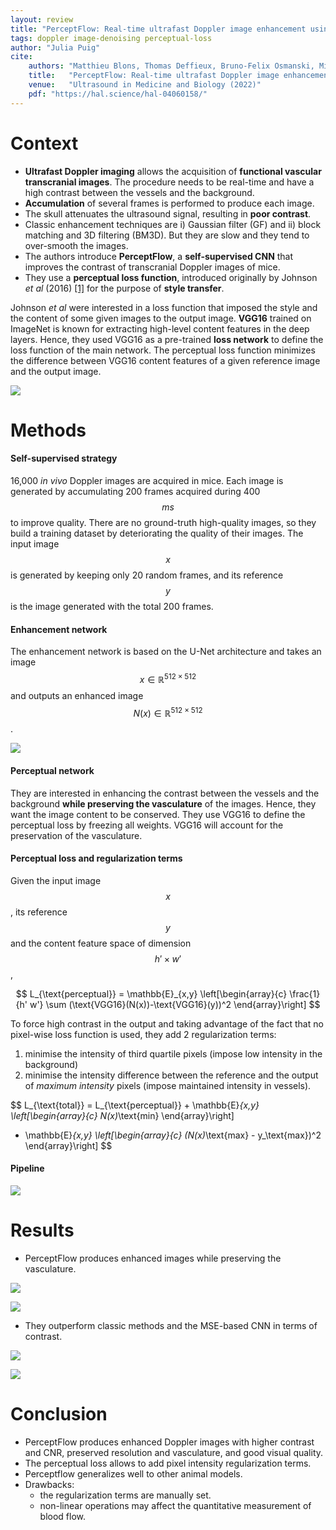 ```yaml
---
layout: review
title: "PerceptFlow: Real-time ultrafast Doppler image enhancement using CNNs and perceptual loss"
tags: doppler image-denoising perceptual-loss
author: "Julia Puig"
cite:
    authors: "Matthieu Blons, Thomas Deffieux, Bruno-Felix Osmanski, Mickael Tanter, Beatrice Berthon"
    title:   "PerceptFlow: Real-time ultrafast Doppler image enhancement using deep convolutional neural network and perceptual loss"
    venue:   "Ultrasound in Medicine and Biology (2022)"
    pdf: "https://hal.science/hal-04060158/"
---
```



# Context

* **Ultrafast Doppler imaging** allows the acquisition of **functional vascular transcranial images**. The procedure needs to be real-time and have a high contrast between the vessels and the background.
* **Accumulation** of several frames is performed to produce each image. 
* The skull attenuates the ultrasound signal, resulting in **poor contrast**.
* Classic enhancement techniques are i) Gaussian filter (GF) and ii) block matching and 3D filtering (BM3D). But they are slow and they tend to over-smooth the images.
* The authors introduce **PerceptFlow**, a **self-supervised CNN** that improves the contrast of transcranial Doppler images of mice.
* They use a **perceptual loss function**, introduced originally by Johnson *et al* (2016) [[1]](https://arxiv.org/abs/1603.08155) for the purpose of **style transfer**.

Johnson *et al* were interested in a loss function that imposed the style and the content of some given images to the output image. **VGG16** trained on ImageNet is known for extracting high-level content features in the deep layers. Hence, they used VGG16 as a pre-trained **loss network** to define the loss function of the main network. The perceptual loss function minimizes the difference between VGG16 content features of a given reference image and the output image.

![](/collections/images/perceptflow/perceptual_johnson.jpg)


# Methods

#### Self-supervised strategy

16,000 *in vivo* Doppler images are acquired in mice. Each image is generated by accumulating 200 frames acquired during 400 $$ms$$ to improve quality. There are no ground-truth high-quality images, so they build a training dataset by deteriorating the quality of their images. The input image $$x$$ is generated by keeping only 20 random frames, and its reference 
$$y$$ is the image generated with the total 200 frames.

#### Enhancement network
The enhancement network is based on the U-Net architecture and takes an image $$x \in \mathbb{R}^{512 \times 512}$$ and outputs an enhanced image $$N(x) \in \mathbb{R}^{512 \times 512}$$.

![](/collections/images/perceptflow/perceptflow_network.jpg)

#### Perceptual network

They are interested in enhancing the contrast between the vessels and the background **while preserving the vasculature** of the images. Hence, they want the image content to be conserved. They use VGG16 to define the perceptual loss by freezing all weights. VGG16 will account for the preservation of the vasculature.

#### Perceptual loss and regularization terms

Given the input image $$x$$, its reference $$y$$ and the content feature space of dimension $$h' \times w'$$,

$$
L_{\text{perceptual}} =
\mathbb{E}_{x,y}
\left[\begin{array}{c}
\frac{1}{h' w'} \sum (\text{VGG16}(N(x))-\text{VGG16}(y))^2
\end{array}\right]
$$

To force high contrast in the output and taking advantage of the fact that no pixel-wise loss function is used, they add 2 regularization terms:

1. minimise the intensity of third quartile pixels (impose low intensity in the background)
2. minimise the intensity difference between the reference and the output of *maximum intensity* pixels (impose maintained intensity in vessels).

$$
L_{\text{total}} =
L_{\text{perceptual}} + \mathbb{E}_{x,y} 
\left[\begin{array}{c}
N(x)_\text{min}
\end{array}\right]
+ \mathbb{E}_{x,y} 
\left[\begin{array}{c}
(N(x)_\text{max} - y_\text{max})^2
\end{array}\right]
$$

#### Pipeline

![](/collections/images/perceptflow/perceptflow_pipeline.jpg)

# Results

- PerceptFlow produces enhanced images while preserving the vasculature.

![](/collections/images/perceptflow/results.jpg)

![](/collections/images/perceptflow/results_intensity_stretching.jpg)

- They outperform classic methods and the MSE-based CNN in terms of contrast.

![](/collections/images/perceptflow/results_contrast_img.jpg)

![](/collections/images/perceptflow/results_contrast.jpg)


# Conclusion
- PerceptFlow produces enhanced Doppler images with higher contrast and CNR, preserved resolution and vasculature, and good visual quality.
- The perceptual loss allows to add pixel intensity regularization terms.
- Perceptflow generalizes well to other animal models.
- Drawbacks:
	- the regularization terms are manually set.
	- non-linear operations may affect the quantitative measurement of blood flow. 
